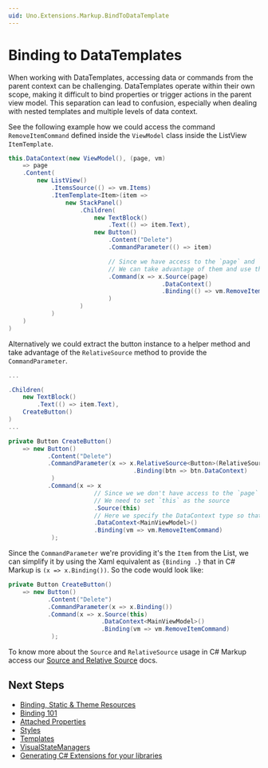 ```yaml
---
uid: Uno.Extensions.Markup.BindToDataTemplate
---
```


# Binding to DataTemplates

When working with DataTemplates, accessing data or commands from the parent context can be challenging. DataTemplates operate within their own scope, making it difficult to bind properties or trigger actions in the parent view model. This separation can lead to confusion, especially when dealing with nested templates and multiple levels of data context. 

See the following example how we could access the command `RemoveItemCommand` defined inside the `ViewModel` class inside the ListView `ItemTemplate`.

```csharp
this.DataContext(new ViewModel(), (page, vm)
	=> page
	.Content(
        new ListView()
            .ItemsSource(() => vm.Items)
            .ItemTemplate<Item>(item =>
                new StackPanel()
                    .Children(
                        new TextBlock()
                            .Text(() => item.Text),
                        new Button()
                            .Content("Delete")
                            .CommandParameter(() => item)

                            // Since we have access to the `page` and `vm` alias from the DataContext method
                            // We can take advantage of them and use them on our binding expression
                            .Command(x => x.Source(page)
                                           .DataContext()
                                           .Binding(() => vm.RemoveItemCommand)
                            )
                    )
            )
    )
)
```

Alternatively we could extract the button instance to a helper method and take advantage of the `RelativeSource` method to provide the `CommandParameter`.

```csharp
...

.Children(
    new TextBlock()
        .Text(() => item.Text),
    CreateButton()
)
...

private Button CreateButton()
    => new Button()
           .Content("Delete")
           .CommandParameter(x => x.RelativeSource<Button>(RelativeSourceMode.TemplatedParent)
                                   .Binding(btn => btn.DataContext)
            )
           .Command(x => x
                        // Since we we don't have access to the `page` alias here (as we have on the previous example)
                        // We need to set `this` as the source
                        .Source(this)
                        // Here we specify the DataContext type so that we can access the ViewModel alias in the Binding method
                        .DataContext<MainViewModel>()
                        .Binding(vm => vm.RemoveItemCommand)
            );
```

Since the `CommandParameter` we're providing it's the `Item` from the List, we can simplify it by using the Xaml equivalent as `{Binding .}` that in C# Markup is `(x => x.Binding())`. So the code would look like:

```csharp
private Button CreateButton()
    => new Button()
           .Content("Delete")
           .CommandParameter(x => x.Binding())
           .Command(x => x.Source(this)
                          .DataContext<MainViewModel>()
                          .Binding(vm => vm.RemoveItemCommand)
            );
```

To know more about the `Source` and `RelativeSource` usage in C# Markup access our [Source and Relative Source](xref:Uno.Extensions.Markup.SourceUsage) docs.

## Next Steps

- [Binding, Static & Theme Resources](xref:Uno.Extensions.Markup.DependencyPropertyBuilder)
- [Binding 101](xref:Uno.Extensions.Markup.Binding101)
- [Attached Properties](xref:Uno.Extensions.Markup.AttachedProperties)
- [Styles](xref:Uno.Extensions.Markup.Styles)
- [Templates](xref:Uno.Extensions.Markup.Templates)
- [VisualStateManagers](xref:Uno.Extensions.Markup.VisualStateManager)
- [Generating C# Extensions for your libraries](xref:Uno.Extensions.Markup.GeneratingExtensions)
